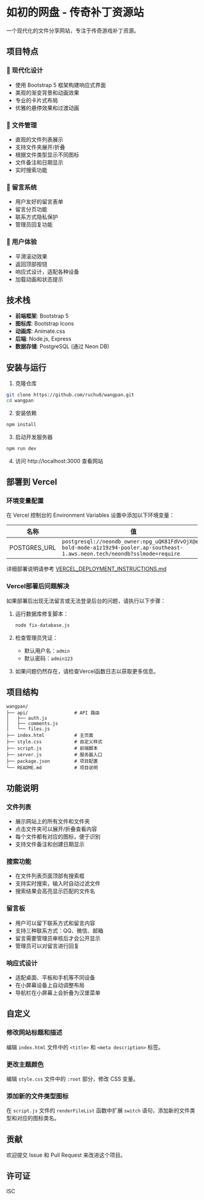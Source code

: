 # 如初的网盘 - 传奇补丁资源站

一个现代化的文件分享网站，专注于传奇游戏补丁资源。

## 项目特点

### 🎨 现代化设计
- 使用 Bootstrap 5 框架构建响应式界面
- 美观的渐变背景和动画效果
- 专业的卡片式布局
- 优雅的悬停效果和过渡动画

### 📁 文件管理
- 直观的文件列表展示
- 支持文件夹展开/折叠
- 根据文件类型显示不同图标
- 文件备注和日期显示
- 实时搜索功能

### 💬 留言系统
- 用户友好的留言表单
- 留言分页功能
- 联系方式隐私保护
- 管理员回复功能

### 🚀 用户体验
- 平滑滚动效果
- 返回顶部按钮
- 响应式设计，适配各种设备
- 加载动画和状态提示

## 技术栈

- **前端框架**: Bootstrap 5
- **图标库**: Bootstrap Icons
- **动画库**: Animate.css
- **后端**: Node.js, Express
- **数据存储**: PostgreSQL (通过 Neon DB)

## 安装与运行

1. 克隆仓库
```bash
git clone https://github.com/ruchu8/wangpan.git
cd wangpan
```

2. 安装依赖
```bash
npm install
```

3. 启动开发服务器
```bash
npm run dev
```

4. 访问 http://localhost:3000 查看网站

## 部署到 Vercel

### 环境变量配置

在 Vercel 控制台的 Environment Variables 设置中添加以下环境变量：

| 名称 | 值 |
|------|-----|
| POSTGRES_URL | `postgresql://neondb_owner:npg_uQK81FdVvOjX@ep-bold-mode-a1z19z94-pooler.ap-southeast-1.aws.neon.tech/neondb?sslmode=require` |

详细部署说明请参考 [VERCEL_DEPLOYMENT_INSTRUCTIONS.md](VERCEL_DEPLOYMENT_INSTRUCTIONS.md)

### Vercel部署后问题解决

如果部署后出现无法留言或无法登录后台的问题，请执行以下步骤：

1. 运行数据库修复脚本：
   ```bash
   node fix-database.js
   ```

2. 检查管理员凭证：
   - 默认用户名：`admin`
   - 默认密码：`admin123`

3. 如果问题仍然存在，请检查Vercel函数日志以获取更多信息。

## 项目结构

```
wangpan/
├── api/                 # API 路由
│   ├── auth.js
│   ├── comments.js
│   └── files.js
├── index.html           # 主页面
├── style.css            # 自定义样式
├── script.js            # 前端脚本
├── server.js            # 服务器入口
├── package.json         # 项目配置
└── README.md            # 项目说明
```

## 功能说明

### 文件列表
- 展示网站上的所有文件和文件夹
- 点击文件夹可以展开/折叠查看内容
- 每个文件都有对应的图标，便于识别
- 支持文件备注和创建日期显示

### 搜索功能
- 在文件列表页面顶部有搜索框
- 支持实时搜索，输入时自动过滤文件
- 搜索结果会高亮显示匹配的文件名

### 留言板
- 用户可以留下联系方式和留言内容
- 支持三种联系方式：QQ、微信、邮箱
- 留言需要管理员审核后才会公开显示
- 管理员可以对留言进行回复

### 响应式设计
- 适配桌面、平板和手机等不同设备
- 在小屏幕设备上自动调整布局
- 导航栏在小屏幕上会折叠为汉堡菜单

## 自定义

### 修改网站标题和描述
编辑 `index.html` 文件中的 `<title>` 和 `<meta description>` 标签。

### 更改主题颜色
编辑 `style.css` 文件中的 `:root` 部分，修改 CSS 变量。

### 添加新的文件类型图标
在 `script.js` 文件的 `renderFileList` 函数中扩展 `switch` 语句，添加新的文件类型和对应的图标类名。

## 贡献

欢迎提交 Issue 和 Pull Request 来改进这个项目。

## 许可证

ISC